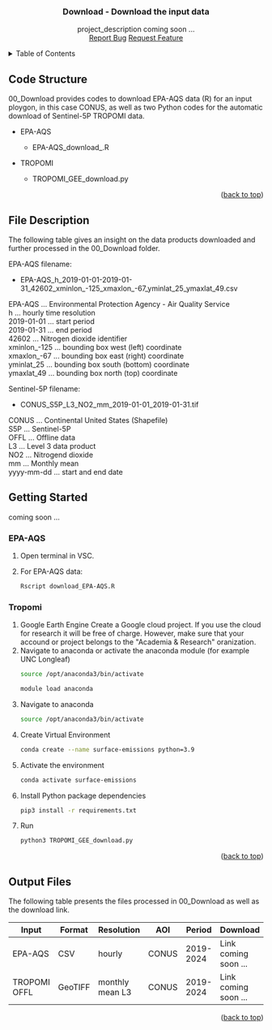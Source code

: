 <a id="readme-top"></a>


<!-- PROJECT LOGO -->
<br />
<div align="center">
  <h3 align="center">Download - Download the input data</h3>
  <p align="center">
    project_description coming soon ...
    <br />
    <a href="https://github.com/reneebichler/surface-emissions/issues/new?labels=bug&template=bug-report---.md">Report Bug</a>
    <a href="https://github.com/reneebichler/surface-emissions/issues/new?labels=enhancement&template=feature-request---.md">Request Feature</a>
  </p>
</div>


<!-- TABLE OF CONTENTS -->
<details>
  <summary>Table of Contents</summary>
  <ol>
    <li><a href="#code-structure">Code Structure</a></li>
    <li><a href="#file-description">File Description</a></li>
    <li><a href="#getting-started">Getting Started</a></li>
    <li><a href="#output-files">Output Files</a></li>
  </ol>
</details>


<!-- Code Structure -->
## Code Structure

00_Download provides codes to download EPA-AQS data (R) for an input ploygon, in this case CONUS, as well as two Python codes for the automatic download of Sentinel-5P TROPOMI data.

* EPA-AQS
  * EPA-AQS_download_.R

* TROPOMI
  * TROPOMI_GEE_download.py

<p align="right">(<a href="#readme-top">back to top</a>)</p>


<!-- File Description -->
## File Description

The following table gives an insight on the data products downloaded and further processed in the 00_Download folder.

EPA-AQS filename:
* EPA-AQS_h_2019-01-01-2019-01-31_42602_xminlon_-125_xmaxlon_-67_yminlat_25_ymaxlat_49.csv

EPA-AQS ... Environmental Protection Agency - Air Quality Service <br/>
h ... hourly time resolution <br/>
2019-01-01 ... start period <br/>
2019-01-31 ... end period <br/>
42602 ... Nitrogen dioxide identifier <br/>
xminlon_-125 ... bounding box west (left) coordinate <br/>
xmaxlon_-67 ... bounding box east (right) coordinate <br/>
yminlat_25 ... bounding box south (bottom) coordinate <br/>
ymaxlat_49 ... bounding box north (top) coordinate <br/>

Sentinel-5P filename:
* CONUS_S5P_L3_NO2_mm_2019-01-01_2019-01-31.tif

CONUS ... Continental United States (Shapefile) <br/>
S5P ... Sentinel-5P <br/>
OFFL ... Offline data <br/>
L3 ... Level 3 data product <br/>
NO2 ... Nitrogend dioxide <br/>
mm ... Monthly mean <br/>
yyyy-mm-dd ... start and end date <br/>


<!-- GETTING STARTED -->
## Getting Started

coming soon ...

### EPA-AQS

1. Open terminal in VSC.

2. For EPA-AQS data:
      ```sh
      Rscript download_EPA-AQS.R
      ```

### Tropomi

1. Google Earth Engine
  Create a Google cloud project. If you use the cloud for research it will be free of charge.
  However, make sure that your accound or project belongs to the "Academia & Research" oranization.
2. Navigate to anaconda or activate the anaconda module (for example UNC Longleaf)
      ```sh
      source /opt/anaconda3/bin/activate
      ```
      ```sh
      module load anaconda
      ```
3. Navigate to anaconda
      ```sh
      source /opt/anaconda3/bin/activate 
      ```
4. Create Virtual Environment
      ```sh
      conda create --name surface-emissions python=3.9
      ```
5. Activate the environment
      ```sh
      conda activate surface-emissions
      ```
6. Install Python package dependencies
      ```sh
      pip3 install -r requirements.txt
      ```
7. Run
      ```sh
      python3 TROPOMI_GEE_download.py
      ```

<p align="right">(<a href="#readme-top">back to top</a>)</p>


<!-- Output Files -->
## Output Files

The following table presents the files processed in 00_Download as well as the download link.

| Input         | Format      | Resolution           | AOI        | Period      | Download              |
| ---           | ---         | ---                  | ---        | ---         | ---                   |
| EPA-AQS       | CSV         | hourly               | CONUS      | 2019-2024   | Link coming soon ...  |
| TROPOMI OFFL  | GeoTIFF     | monthly mean L3      | CONUS      | 2019-2024   | Link coming soon ...  |

<p align="right">(<a href="#readme-top">back to top</a>)</p>